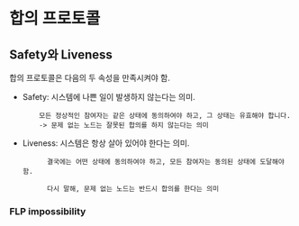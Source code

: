 # 합의 프로토콜

## Safety와 Liveness

합의 프로토콜은 다음의 두 속성을 만족시켜야 함.

- Safety: 시스템에 나쁜 일이 발생하지 않는다는 의미.

          모든 정상적인 참여자는 같은 상태에 동의하여야 하고, 그 상태는 유효해야 합니다. 
          -> 문제 없는 노드는 잘못된 합의를 하지 않는다는 의미

- Liveness: 시스템은 항상 살아 있어야 한다는 의미.

            결국에는 어떤 상태에 동의하여야 하고, 모든 참여자는 동의된 상태에 도달해야함.

            다시 말해, 문제 없는 노드는 반드시 합의를 한다는 의미

### FLP impossibility